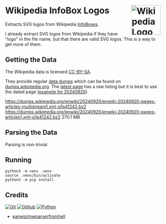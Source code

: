 # Wikipedia InfoBox Logos [<img alt="Wikipedia Logo" src="https://www.vectorlogo.zone/logos/wikipedia/wikipedia-icon.svg" height="96" align="right"/>](https://wikipedia.org/)

Extracts SVG logos from Wikipedia [InfoBoxes](https://en.wikipedia.org/wiki/Help:Infobox).

I already extract SVG logos from Wikipedia if they have "logo" in the file name, but that there are valid SVG logos.  This is
a way to get more of them.

## Getting the Data

The Wikipedia data is licensed [CC-BY-SA](https://en.wikipedia.org/wiki/Wikipedia:Database_download).

They provide regular [data dumps](https://meta.wikimedia.org/wiki/Data_dumps) which can be found on [dumps.wikimedia.org](https://dumps.wikimedia.org/enwiki/).  The [latest page](https://dumps.wikimedia.org/enwiki/latest/) has a raw listing but it is best to use the dated page ([example for 20240920](https://dumps.wikimedia.org/enwiki/20240920/)).

https://dumps.wikimedia.org/enwiki/20240920/enwiki-20240920-pages-articles-multistream1.xml-p1p41242.bz2
https://dumps.wikimedia.org/enwiki/20240920/enwiki-20240920-pages-articles1.xml-p1p41242.bz2 270.1 MB

## Parsing the Data

Parsing is non-trivial.


## Running

```
python3 -m venv .venv
source .venv/bin/activate
python3 -m pip install
```

## Credits

[![Git](https://www.vectorlogo.zone/logos/git-scm/git-scm-ar21.svg)](https://git-scm.com/ "Version control")
[![Github](https://www.vectorlogo.zone/logos/github/github-ar21.svg)](https://github.com/ "Code hosting")
[![Python](https://www.vectorlogo.zone/logos/python/python-ar21.svg)](https://www.python.org/ "data load script")

* [earwig/mwparserfromhell](https://github.com/earwig/mwparserfromhell)
